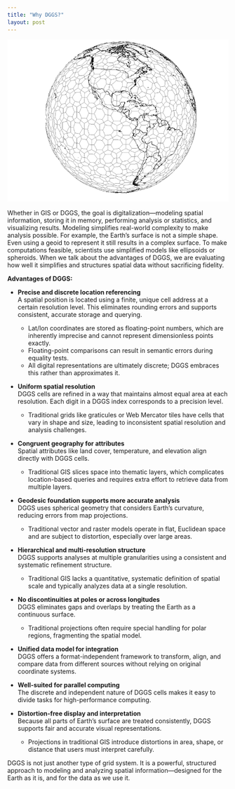 ```yaml
---
title: "Why DGGS?"
layout: post
---
```


![globe](/assets/img/20201020/globe.png)

Whether in GIS or DGGS, the goal is digitalization—modeling spatial information, storing it in memory, performing analysis or statistics, and visualizing results. Modeling simplifies real-world complexity to make analysis possible. For example, the Earth’s surface is not a simple shape. Even using a geoid to represent it still results in a complex surface. To make computations feasible, scientists use simplified models like ellipsoids or spheroids. When we talk about the advantages of DGGS, we are evaluating how well it simplifies and structures spatial data without sacrificing fidelity.

**Advantages of DGGS:**

- **Precise and discrete location referencing**  
  A spatial position is located using a finite, unique cell address at a certain resolution level. This eliminates rounding errors and supports consistent, accurate storage and querying.  
  - Lat/lon coordinates are stored as floating-point numbers, which are inherently imprecise and cannot represent dimensionless points exactly.
  - Floating-point comparisons can result in semantic errors during equality tests.
  - All digital representations are ultimately discrete; DGGS embraces this rather than approximates it.

- **Uniform spatial resolution**  
  DGGS cells are refined in a way that maintains almost equal area at each resolution. Each digit in a DGGS index corresponds to a precision level.  
  - Traditional grids like graticules or Web Mercator tiles have cells that vary in shape and size, leading to inconsistent spatial resolution and analysis challenges.

- **Congruent geography for attributes**  
  Spatial attributes like land cover, temperature, and elevation align directly with DGGS cells.  
  - Traditional GIS slices space into thematic layers, which complicates location-based queries and requires extra effort to retrieve data from multiple layers.

- **Geodesic foundation supports more accurate analysis**  
  DGGS uses spherical geometry that considers Earth’s curvature, reducing errors from map projections.  
  - Traditional vector and raster models operate in flat, Euclidean space and are subject to distortion, especially over large areas.

- **Hierarchical and multi-resolution structure**  
  DGGS supports analyses at multiple granularities using a consistent and systematic refinement structure.  
  - Traditional GIS lacks a quantitative, systematic definition of spatial scale and typically analyzes data at a single resolution.

- **No discontinuities at poles or across longitudes**  
  DGGS eliminates gaps and overlaps by treating the Earth as a continuous surface.  
  - Traditional projections often require special handling for polar regions, fragmenting the spatial model.

- **Unified data model for integration**  
  DGGS offers a format-independent framework to transform, align, and compare data from different sources without relying on original coordinate systems.

- **Well-suited for parallel computing**  
  The discrete and independent nature of DGGS cells makes it easy to divide tasks for high-performance computing.

- **Distortion-free display and interpretation**  
  Because all parts of Earth’s surface are treated consistently, DGGS supports fair and accurate visual representations.  
  - Projections in traditional GIS introduce distortions in area, shape, or distance that users must interpret carefully.

DGGS is not just another type of grid system. It is a powerful, structured approach to modeling and analyzing spatial information—designed for the Earth as it is, and for the data as we use it.
